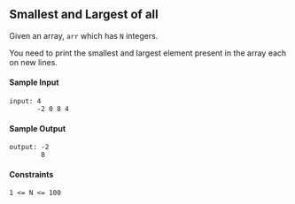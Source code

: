 ## **Smallest and Largest of all**

Given an array, `arr` which has `N` integers.

You need to print the smallest and largest element present in the array each on new lines.

#### **Sample Input**
    input: 4
           -2 0 8 4

#### **Sample Output**
    output: -2
            8

#### **Constraints**
    1 <= N <= 100